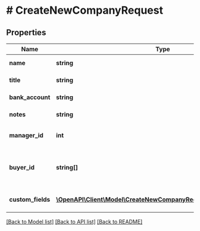 # # CreateNewCompanyRequest

## Properties

Name | Type | Description | Notes
------------ | ------------- | ------------- | -------------
**name** | **string** | Назва компанії |
**title** | **string** | Повна назва компанії | [optional]
**bank_account** | **string** | Банківські реквізити | [optional]
**notes** | **string** | Примітка до компанії | [optional]
**manager_id** | **int** | ID менеджера зв&#39;язаного с компанією | [optional]
**buyer_id** | **string[]** | Перелік покупців, які потрібно зв&#39;язати з компанією | [optional]
**custom_fields** | [**\OpenAPI\Client\Model\CreateNewCompanyRequestCustomFieldsInner[]**](CreateNewCompanyRequestCustomFieldsInner.md) | Користувацькі поля для покупця | [optional]

[[Back to Model list]](../../README.md#models) [[Back to API list]](../../README.md#endpoints) [[Back to README]](../../README.md)
